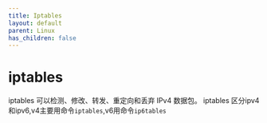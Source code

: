 ```yaml
---
title: Iptables
layout: default
parent: Linux
has_children: false
---
```


# iptables


iptables 可以检测、修改、转发、重定向和丢弃 IPv4 数据包。
iptables 区分ipv4和ipv6,v4主要用命令`iptables`,v6用命令`ip6tables`
